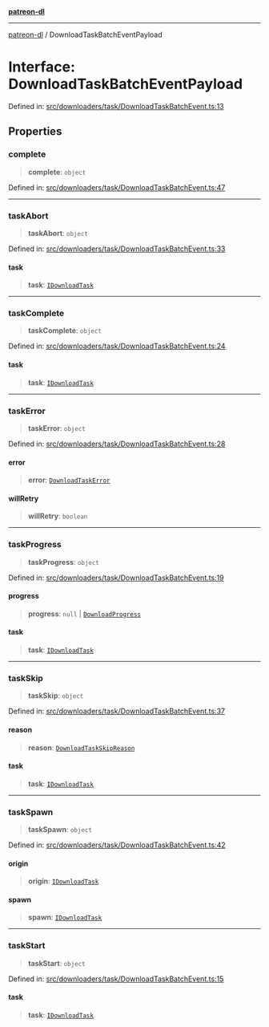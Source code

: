 [**patreon-dl**](../README.md)

***

[patreon-dl](../README.md) / DownloadTaskBatchEventPayload

# Interface: DownloadTaskBatchEventPayload

Defined in: [src/downloaders/task/DownloadTaskBatchEvent.ts:13](https://github.com/patrickkfkan/patreon-dl/blob/4add035452a0337eb07608bde52caecf1dcf43e7/src/downloaders/task/DownloadTaskBatchEvent.ts#L13)

## Properties

### complete

> **complete**: `object`

Defined in: [src/downloaders/task/DownloadTaskBatchEvent.ts:47](https://github.com/patrickkfkan/patreon-dl/blob/4add035452a0337eb07608bde52caecf1dcf43e7/src/downloaders/task/DownloadTaskBatchEvent.ts#L47)

***

### taskAbort

> **taskAbort**: `object`

Defined in: [src/downloaders/task/DownloadTaskBatchEvent.ts:33](https://github.com/patrickkfkan/patreon-dl/blob/4add035452a0337eb07608bde52caecf1dcf43e7/src/downloaders/task/DownloadTaskBatchEvent.ts#L33)

#### task

> **task**: [`IDownloadTask`](IDownloadTask.md)

***

### taskComplete

> **taskComplete**: `object`

Defined in: [src/downloaders/task/DownloadTaskBatchEvent.ts:24](https://github.com/patrickkfkan/patreon-dl/blob/4add035452a0337eb07608bde52caecf1dcf43e7/src/downloaders/task/DownloadTaskBatchEvent.ts#L24)

#### task

> **task**: [`IDownloadTask`](IDownloadTask.md)

***

### taskError

> **taskError**: `object`

Defined in: [src/downloaders/task/DownloadTaskBatchEvent.ts:28](https://github.com/patrickkfkan/patreon-dl/blob/4add035452a0337eb07608bde52caecf1dcf43e7/src/downloaders/task/DownloadTaskBatchEvent.ts#L28)

#### error

> **error**: [`DownloadTaskError`](../classes/DownloadTaskError.md)

#### willRetry

> **willRetry**: `boolean`

***

### taskProgress

> **taskProgress**: `object`

Defined in: [src/downloaders/task/DownloadTaskBatchEvent.ts:19](https://github.com/patrickkfkan/patreon-dl/blob/4add035452a0337eb07608bde52caecf1dcf43e7/src/downloaders/task/DownloadTaskBatchEvent.ts#L19)

#### progress

> **progress**: `null` \| [`DownloadProgress`](DownloadProgress.md)

#### task

> **task**: [`IDownloadTask`](IDownloadTask.md)

***

### taskSkip

> **taskSkip**: `object`

Defined in: [src/downloaders/task/DownloadTaskBatchEvent.ts:37](https://github.com/patrickkfkan/patreon-dl/blob/4add035452a0337eb07608bde52caecf1dcf43e7/src/downloaders/task/DownloadTaskBatchEvent.ts#L37)

#### reason

> **reason**: [`DownloadTaskSkipReason`](../type-aliases/DownloadTaskSkipReason.md)

#### task

> **task**: [`IDownloadTask`](IDownloadTask.md)

***

### taskSpawn

> **taskSpawn**: `object`

Defined in: [src/downloaders/task/DownloadTaskBatchEvent.ts:42](https://github.com/patrickkfkan/patreon-dl/blob/4add035452a0337eb07608bde52caecf1dcf43e7/src/downloaders/task/DownloadTaskBatchEvent.ts#L42)

#### origin

> **origin**: [`IDownloadTask`](IDownloadTask.md)

#### spawn

> **spawn**: [`IDownloadTask`](IDownloadTask.md)

***

### taskStart

> **taskStart**: `object`

Defined in: [src/downloaders/task/DownloadTaskBatchEvent.ts:15](https://github.com/patrickkfkan/patreon-dl/blob/4add035452a0337eb07608bde52caecf1dcf43e7/src/downloaders/task/DownloadTaskBatchEvent.ts#L15)

#### task

> **task**: [`IDownloadTask`](IDownloadTask.md)
